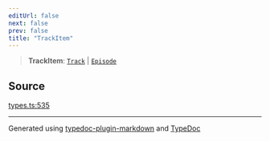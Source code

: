 ```yaml
---
editUrl: false
next: false
prev: false
title: "TrackItem"
---
```


> **TrackItem**: [`Track`](/api/interfaces/track/) \| [`Episode`](/api/interfaces/episode/)

## Source

[types.ts:535](https://github.com/fostertheweb/spotify-web-sdk/blob/9d7441b/src/types.ts#L535)

***

Generated using [typedoc-plugin-markdown](https://www.npmjs.com/package/typedoc-plugin-markdown) and [TypeDoc](https://typedoc.org/)
